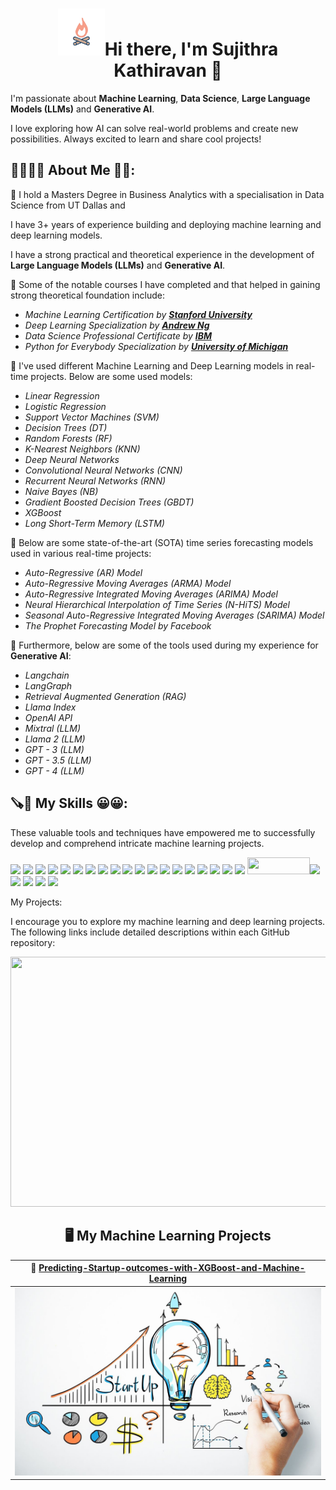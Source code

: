  <h1 align = "center"><img src="https://github.com/sujikathir/sujikathir/blob/main/animat-campfire-color.gif" width="75" />Hi there, I'm Sujithra Kathiravan 👋</h1>

I'm passionate about __Machine Learning__, __Data Science__, __Large Language Models (LLMs)__ and __Generative AI__. 

I love exploring how AI can solve real-world problems and create new possibilities. Always excited to learn and share cool projects!

<h2> 👨‍🎓🙋‍♂️ About Me 💼🎒: </h2>
🔭 I hold a Masters Degree in Business Analytics with a specialisation in Data Science from UT Dallas and

I have 3+ years of experience building and deploying machine learning and deep learning models.

I have a strong practical and theoretical experience in the development of __Large Language Models (LLMs)__ and __Generative AI__. 


🔭 Some of the notable courses I have completed and that helped in gaining strong theoretical foundation include: 
* *Machine Learning Certification by [__Stanford University__](https://www.stanford.edu/)*
* *Deep Learning Specialization by [__Andrew Ng__](https://www.andrewng.org/)*
* *Data Science Professional Certificate by [__IBM__](https://www.coursera.org/professional-certificates/ibm-data-science)*
* *Python for Everybody Specialization by [__University of Michigan__](https://online.umich.edu/series/python-for-everybody/)*

🔭 I've used different Machine Learning and Deep Learning models in real-time projects. Below are some used models:

* *Linear Regression*
* *Logistic Regression*
* *Support Vector Machines (SVM)*
* *Decision Trees (DT)*
* *Random Forests (RF)*
* *K-Nearest Neighbors (KNN)*
* *Deep Neural Networks*
* *Convolutional Neural Networks (CNN)*
* *Recurrent Neural Networks (RNN)*
* *Naive Bayes (NB)*
* *Gradient Boosted Decision Trees (GBDT)*
* *XGBoost*
* *Long Short-Term Memory (LSTM)*

🔭 Below are some state-of-the-art (SOTA) time series forecasting models used in various real-time projects: 

* *Auto-Regressive (AR) Model*
* *Auto-Regressive Moving Averages (ARMA) Model*
* *Auto-Regressive Integrated Moving Averages (ARIMA) Model*
* *Neural Hierarchical Interpolation of Time Series (N-HiTS) Model*
* *Seasonal Auto-Regressive Integrated Moving Averages (SARIMA) Model*
* *The Prophet Forecasting Model by Facebook*

🔭 Furthermore, below are some of the tools used during my experience for __Generative AI__:

* *Langchain*
* *LangGraph*
* *Retrieval Augmented Generation (RAG)*
* *Llama Index*
* *OpenAI API*
* *Mixtral (LLM)*
* *Llama 2 (LLM)*
* *GPT - 3 (LLM)*
* *GPT - 3.5 (LLM)*
* *GPT - 4 (LLM)*

<h2>🪚🔧 My Skills 😀😀:</h2>

These valuable tools and techniques have empowered me to successfully develop and comprehend intricate machine learning projects.

[![](https://img.shields.io/badge/Python-FFD43B?style=for-the-badge&logo=python&logoColor=darkgreen)](https://www.python.org)  [![](https://img.shields.io/badge/TensorFlow-FF6F00?style=for-the-badge&logo=TensorFlow&logoColor=white)](https://www.tensorflow.org) [![](https://img.shields.io/badge/scikit_learn-F7931E?style=for-the-badge&logo=scikit-learn&logoColor=white)](https://scikit-learn.org/stable/) [![](https://img.shields.io/badge/SciPy-654FF0?style=for-the-badge&logo=SciPy&logoColor=white)](https://www.scipy.org) [![](https://img.shields.io/badge/Numpy-777BB4?style=for-the-badge&logo=numpy&logoColor=white)](https://numpy.org) [![](https://img.shields.io/badge/Pandas-2C2D72?style=for-the-badge&logo=pandas&logoColor=white)](https://pandas.pydata.org)  [![](https://img.shields.io/badge/Plotly-239120?style=for-the-badge&logo=plotly&logoColor=white)](https://plotly.com)   [![](https://img.shields.io/badge/PyTorch-EE4C2C?style=for-the-badge&logo=PyTorch&logoColor=white)](https://pytorch.org) [<img src = "https://img.shields.io/badge/MongoDB-4EA94B?style=for-the-badge&logo=mongodb&logoColor=white"/>](https://www.mongodb.com/) [![](https://img.shields.io/badge/R-276DC3?style=for-the-badge&logo=r&logoColor=white)](https://www.r-project.org) [![](https://img.shields.io/badge/Scala-DC322F?style=for-the-badge&logo=scala&logoColor=white)](https://www.scala-lang.org) [![](https://img.shields.io/badge/json-5E5C5C?style=for-the-badge&logo=json&logoColor=white)](https://www.json.org/json-en.html) [![](https://img.shields.io/badge/Tableau-E97627?style=for-the-badge&logo=Tableau&logoColor=white)](https://www.tableau.com) [![](https://img.shields.io/badge/C-00599C?style=for-the-badge&logo=c&logoColor=white)](https://www.cprogramming.com) [![](https://img.shields.io/badge/Keras-D00000?style=for-the-badge&logo=Keras&logoColor=white)](https://keras.io) [![](https://img.shields.io/badge/MySQL-00000F?style=for-the-badge&logo=mysql&logoColor=white)](https://www.mysql.com) [![](https://img.shields.io/badge/conda-342B029.svg?&style=for-the-badge&logo=anaconda&logoColor=white)](https://www.anaconda.com) [![](https://img.shields.io/badge/PowerBI-F2C811?style=for-the-badge&logo=Power%20BI&logoColor=white)](https://powerbi.microsoft.com/en-us/) [![](https://img.shields.io/badge/Colab-F9AB00?style=for-the-badge&logo=googlecolab&color=525252)](https://colab.research.google.com) [<img src = "https://img.shields.io/badge/SQLite-07405E?style=for-the-badge&logo=sqlite&logoColor=white" width = "100" height = "27.5"/>](https://www.sqlite.org/index.html)[![](https://img.shields.io/badge/LaTeX-47A141?style=for-the-badge&logo=LaTeX&logoColor=white)](https://www.latex-project.org) [![](https://img.shields.io/badge/Java-ED8B00?style=for-the-badge&logo=java&logoColor=white)](https://www.java.com/en/) [![](https://img.shields.io/badge/Microsoft_Excel-217346?style=for-the-badge&logo=microsoft-excel&logoColor=white)](https://www.microsoft.com/en-us/microsoft-365/excel) [![](https://img.shields.io/badge/Microsoft_PowerPoint-B7472A?style=for-the-badge&logo=microsoft-powerpoint&logoColor=white)](https://www.microsoft.com/en-us/microsoft-365/powerpoint) [![](https://img.shields.io/badge/Microsoft_Office-D83B01?style=for-the-badge&logo=microsoft-office&logoColor=white)](https://www.office.com)


My Projects:

I encourage you to explore my machine learning and deep learning projects. The following links include detailed descriptions within each GitHub repository:

<img src = "[https://github.com/suhasmaddali/Images/blob/main/New%20Intro%20Gif%20Image.gif](https://github.com/sujikathir/sujikathir/blob/main/Portfolio%20Cover%20photo.jpg)" width = 1000 height = 400/>

<h2 align = "center"> 🖥 My Machine Learning Projects </h2> 

| 🚀 [Predicting-Startup-outcomes-with-XGBoost-and-Machine-Learning]([https://github.com/suhasmaddali/health_assistant](https://github.com/sujikathir/Predicting-Startup-outcomes-with-XGBoost-and-Machine-Learning))|
| :-:| 
| [<img src = "https://github.com/sujikathir/Predicting-Startup-outcomes-with-XGBoost-and-Machine-Learning/blob/main/images/cover%20page.jpg" width = 500 height = 300/>]([https://github.com/suhasmaddali/health_assistant](https://github.com/sujikathir/Predicting-Startup-outcomes-with-XGBoost-and-Machine-Learning))| 



